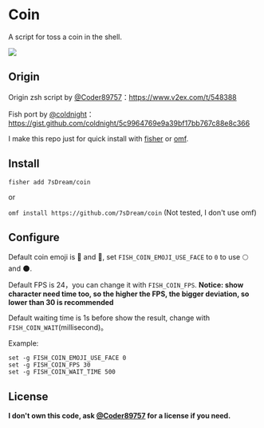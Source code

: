 # Coin

A script for toss a coin in the shell.

![](http://rikka.7sdre.am/files/97d1aed3-8f66-485d-9b98-61e3b535a673.gif)

## Origin

Origin zsh script by [@Coder89757](https://www.v2ex.com/member/Coder89757)：https://www.v2ex.com/t/548388

Fish port by [@coldnight](https://github.com/coldnight)：https://gist.github.com/coldnight/5c9964769e9a39bf17bb767c88e8c366

I make this repo just for quick install with [fisher](https://github.com/jorgebucaran/fisher) or [omf](https://github.com/oh-my-fish/oh-my-fish).

## Install

`fisher add 7sDream/coin`

or

`omf install https://github.com/7sDream/coin` (Not tested, I don't use omf)

## Configure

Default coin emoji is 🌝 and 🌚, set `FISH_COIN_EMOJI_USE_FACE` to `0` to use 🌕 and 🌑.

Default FPS is 24，you can change it with `FISH_COIN_FPS`. **Notice: show character need time too, so the higher the FPS, the bigger deviation, so lower than 30 is recommended**

Default waiting time is 1s before show the result, change with `FISH_COIN_WAIT`(millisecond)。

Example: 

```fish
set -g FISH_COIN_EMOJI_USE_FACE 0
set -g FISH_COIN_FPS 30
set -g FISH_COIN_WAIT_TIME 500
```

## License

**I don't own this code, ask [@Coder89757](https://www.v2ex.com/member/Coder89757) for a license if you need.**
